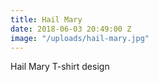 ```yaml
---
title: Hail Mary
date: 2018-06-03 20:49:00 Z
image: "/uploads/hail-mary.jpg"
---
```


Hail Mary T-shirt design